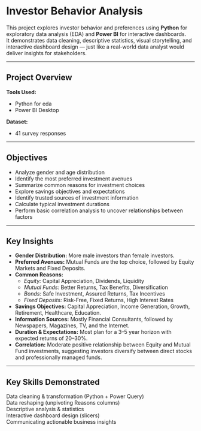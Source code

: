 #  Investor Behavior Analysis

This project explores investor behavior and preferences using **Python** for exploratory data analysis (EDA) and **Power BI** for interactive dashboards.  
It demonstrates data cleaning, descriptive statistics, visual storytelling, and interactive dashboard design — just like a real-world data analyst would deliver insights for stakeholders.

---

##  Project Overview

**Tools Used:**  
- Python for eda  
- Power BI Desktop

**Dataset:**  
- 41 survey responses  

---

## Objectives

- Analyze gender and age distribution
- Identify the most preferred investment avenues
- Summarize common reasons for investment choices
- Explore savings objectives and expectations
- Identify trusted sources of investment information
- Calculate typical investment durations
- Perform basic correlation analysis to uncover relationships between factors

---

##  Key Insights

- **Gender Distribution:** More male investors than female investors.
- **Preferred Avenues:** Mutual Funds are the top choice, followed by Equity Markets and Fixed Deposits.
- **Common Reasons:**  
  - *Equity:* Capital Appreciation, Dividends, Liquidity  
  - *Mutual Funds:* Better Returns, Tax Benefits, Diversification  
  - *Bonds:* Safe Investment, Assured Returns, Tax Incentives  
  - *Fixed Deposits:* Risk-Free, Fixed Returns, High Interest Rates
- **Savings Objectives:** Capital Appreciation, Income Generation, Growth, Retirement, Healthcare, Education.
- **Information Sources:** Mostly Financial Consultants, followed by Newspapers, Magazines, TV, and the Internet.
- **Duration & Expectations:** Most plan for a 3–5 year horizon with expected returns of 20–30%.
- **Correlation:** Moderate positive relationship between Equity and Mutual Fund investments, suggesting investors diversify between direct stocks and professionally managed funds.

---

## Key Skills Demonstrated

 Data cleaning & transformation (Python + Power Query)  
 Data reshaping (unpivoting Reasons columns)  
 Descriptive analysis & statistics  
 Interactive dashboard design (slicers)  
 Communicating actionable business insights

